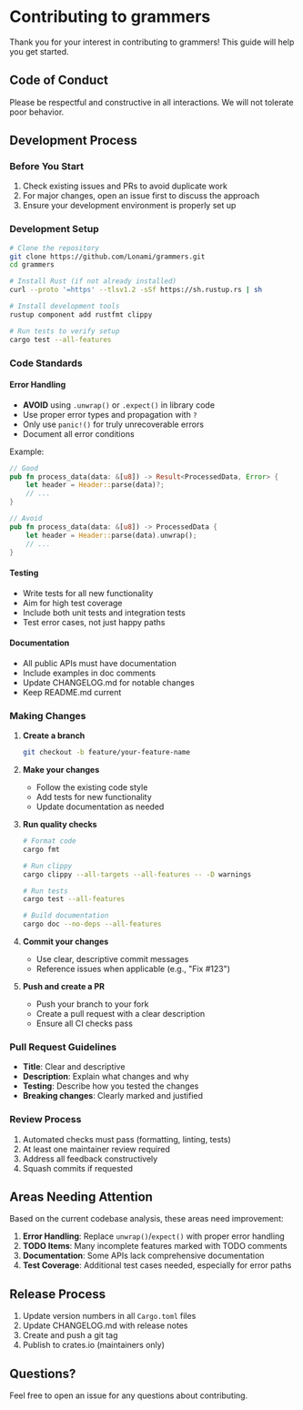 # Contributing to grammers

Thank you for your interest in contributing to grammers! This guide will help you get started.

## Code of Conduct

Please be respectful and constructive in all interactions. We will not tolerate poor behavior.

## Development Process

### Before You Start

1. Check existing issues and PRs to avoid duplicate work
2. For major changes, open an issue first to discuss the approach
3. Ensure your development environment is properly set up

### Development Setup

```bash
# Clone the repository
git clone https://github.com/Lonami/grammers.git
cd grammers

# Install Rust (if not already installed)
curl --proto '=https' --tlsv1.2 -sSf https://sh.rustup.rs | sh

# Install development tools
rustup component add rustfmt clippy

# Run tests to verify setup
cargo test --all-features
```

### Code Standards

#### Error Handling

- **AVOID** using `.unwrap()` or `.expect()` in library code
- Use proper error types and propagation with `?`
- Only use `panic!()` for truly unrecoverable errors
- Document all error conditions

Example:
```rust
// Good
pub fn process_data(data: &[u8]) -> Result<ProcessedData, Error> {
    let header = Header::parse(data)?;
    // ...
}

// Avoid
pub fn process_data(data: &[u8]) -> ProcessedData {
    let header = Header::parse(data).unwrap();
    // ...
}
```

#### Testing

- Write tests for all new functionality
- Aim for high test coverage
- Include both unit tests and integration tests
- Test error cases, not just happy paths

#### Documentation

- All public APIs must have documentation
- Include examples in doc comments
- Update CHANGELOG.md for notable changes
- Keep README.md current

### Making Changes

1. **Create a branch**
   ```bash
   git checkout -b feature/your-feature-name
   ```

2. **Make your changes**
   - Follow the existing code style
   - Add tests for new functionality
   - Update documentation as needed

3. **Run quality checks**
   ```bash
   # Format code
   cargo fmt

   # Run clippy
   cargo clippy --all-targets --all-features -- -D warnings

   # Run tests
   cargo test --all-features

   # Build documentation
   cargo doc --no-deps --all-features
   ```

4. **Commit your changes**
   - Use clear, descriptive commit messages
   - Reference issues when applicable (e.g., "Fix #123")

5. **Push and create a PR**
   - Push your branch to your fork
   - Create a pull request with a clear description
   - Ensure all CI checks pass

### Pull Request Guidelines

- **Title**: Clear and descriptive
- **Description**: Explain what changes and why
- **Testing**: Describe how you tested the changes
- **Breaking changes**: Clearly marked and justified

### Review Process

1. Automated checks must pass (formatting, linting, tests)
2. At least one maintainer review required
3. Address all feedback constructively
4. Squash commits if requested

## Areas Needing Attention

Based on the current codebase analysis, these areas need improvement:

1. **Error Handling**: Replace `unwrap()`/`expect()` with proper error handling
2. **TODO Items**: Many incomplete features marked with TODO comments
3. **Documentation**: Some APIs lack comprehensive documentation
4. **Test Coverage**: Additional test cases needed, especially for error paths

## Release Process

1. Update version numbers in all `Cargo.toml` files
2. Update CHANGELOG.md with release notes
3. Create and push a git tag
4. Publish to crates.io (maintainers only)

## Questions?

Feel free to open an issue for any questions about contributing. 